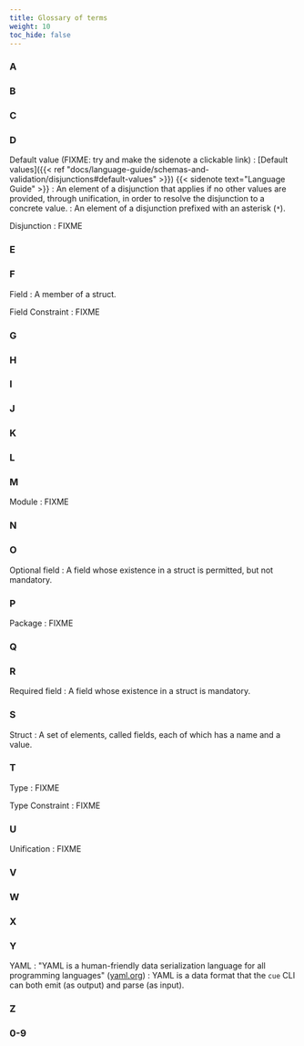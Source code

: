 ```yaml
---
title: Glossary of terms
weight: 10
toc_hide: false
---
```


### A


### B


### C


### D

Default value (FIXME: try and make the sidenote a clickable link)
: [Default values]({{< ref "docs/language-guide/schemas-and-validation/disjunctions#default-values" >}})
{{< sidenote text="Language Guide" >}}
: An element of a disjunction that applies if no other values are provided,
through unification, in order to resolve the disjunction to a concrete value.
: An element of a disjunction prefixed with an asterisk (`*`).

Disjunction
: FIXME

### E


### F

Field
: A member of a struct.

Field Constraint
: FIXME

### G


### H


### I


### J


### K


### L


### M

Module
: FIXME

### N


### O

Optional field
: A field whose existence in a struct is permitted, but not mandatory.

### P

Package
: FIXME

### Q


### R

Required field
: A field whose existence in a struct is mandatory.

### S

Struct
: A set of elements, called fields, each of which has a name and a value.

### T

Type
: FIXME

Type Constraint
: FIXME

### U

Unification
: FIXME

### V


### W


### X


### Y

YAML
: "YAML is a human-friendly data serialization language for all programming languages" ([yaml.org](https://yaml.org/))
: YAML is a data format that the `cue` CLI can both emit (as output) and parse (as input).

### Z


### 0-9


